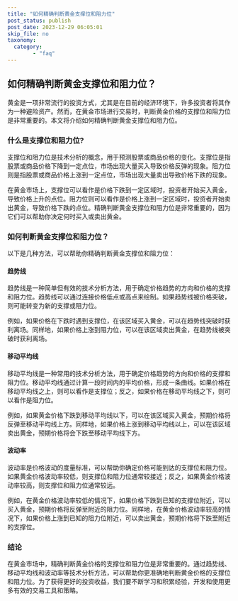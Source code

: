 ```yaml
---
title: "如何精确判断黄金支撑位和阻力位"
post_status: publish
post_date: 2023-12-29 06:05:01
skip_file: no
taxonomy:
  category:
        - "faq"
---
```


## 如何精确判断黄金支撑位和阻力位？

黄金是一项非常流行的投资方式，尤其是在目前的经济环境下，许多投资者将其作为一种避险资产。然而，在黄金市场进行交易时，判断黄金价格的支撑位和阻力位是非常重要的。本文将介绍如何精确判断黄金支撑位和阻力位。

### 什么是支撑位和阻力位?

支撑位和阻力位是技术分析的概念，用于预测股票或商品价格的变化。支撑位是指股票或商品价格下降到一定点位，市场出现大量买入导致价格反弹的现象。阻力位则是指股票或商品价格上涨到一定点位，市场出现大量卖出导致价格下跌的现象。

在黄金市场上，支撑位可以看作是价格下跌到一定区域时，投资者开始买入黄金，导致价格上升的点位。阻力位则可以看作是价格上涨到一定区域时，投资者开始卖出黄金，导致价格下跌的点位。精确判断黄金支撑位和阻力位是非常重要的，因为它们可以帮助你决定何时买入或卖出黄金。

### 如何判断黄金支撑位和阻力位？

以下是几种方法，可以帮助你精确判断黄金支撑位和阻力位：

#### 趋势线

趋势线是一种简单但有效的技术分析方法，用于确定价格趋势的方向和价格的支撑和阻力位。趋势线可以通过连接价格低点或高点来绘制。如果趋势线被价格突破，则可能转变为新的支撑或阻力位。

例如，如果价格在下跌时遇到支撑位，在该区域买入黄金，可以在趋势线突破时获利离场。同样地，如果价格上涨到阻力位，可以在该区域卖出黄金，在趋势线被突破时获利离场。

#### 移动平均线

移动平均线是一种常用的技术分析方法，用于确定价格趋势的方向和价格的支撑和阻力位。移动平均线通过计算一段时间内的平均价格，形成一条曲线。如果价格在移动平均线之上，则可以看作是支撑位；反之，如果价格在移动平均线之下，则可以看作是阻力位。

例如，如果黄金价格下跌到移动平均线以下，可以在该区域买入黄金，预期价格将反弹至移动平均线上方。同样地，如果价格上涨到移动平均线以上，可以在该区域卖出黄金，预期价格将会下跌至移动平均线下方。

#### 波动率

波动率是价格波动的度量标准，可以帮助你确定价格可能到达的支撑位和阻力位。如果黄金价格波动率较低，则支撑位和阻力位通常较接近；反之，如果黄金价格波动率较高，则支撑位和阻力位通常较远。

例如，在黄金价格波动率较低的情况下，如果价格下跌到已知的支撑位附近，可以买入黄金，预期价格将反弹至附近的阻力位。同样地，在黄金价格波动率较高的情况下，如果价格上涨到已知的阻力位附近，可以卖出黄金，预期价格将下跌至附近的支撑位。

### 结论

在黄金市场中，精确判断黄金价格的支撑位和阻力位是非常重要的。通过趋势线、移动平均线和波动率等技术分析方法，可以帮助你更准确地判断黄金价格的支撑位和阻力位。为了获得更好的投资收益，我们要不断学习和积累经验，开发和使用更多有效的交易工具和策略。
